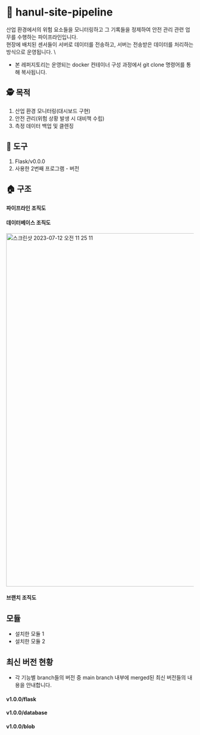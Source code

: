 # 👷 hanul-site-pipeline
산업 환경에서의 위험 요소들을 모니터링하고 그 기록들을 정제하여 안전 관리 관련 업무를 수행하는 파이프라인입니다. \
현장에 배치된 센서들이 서버로 데이터를 전송하고, 서버는 전송받은 데이터를 처리하는 방식으로 운영됩니다. \
* 본 레퍼지토리는 운영되는 docker 컨테이너 구성 과정에서 git clone 명령어를 통해 복사됩니다.

## 🕵️ 목적
1. 산업 환경 모니터링(대시보드 구현)
2. 안전 관리(위험 상황 발생 시 대비책 수립)
3. 측정 데이터 백업 및 클렌징

## 🧰 도구
1. Flask/v0.0.0
2. 사용한 2번째 프로그램 - 버전

## 🏠 구조
#### 파이프라인 조직도

#### 데이터베이스 조직도
<img width="946" alt="스크린샷 2023-07-12 오전 11 25 11" src="https://github.com/hanul-pipeline/hanul-site-pipeline/assets/130134750/b5eadeec-e8e7-4371-b3c8-2b3887337e0f">

#### 브랜치 조직도

## 모듈

- 설치한 모듈 1
- 설치한 모듈 2

## 최신 버전 현황
- 각 기능별 branch들의 버전 중 main branch 내부에 merged된 최신 버전들의 내용을 안내합니다.
#### v1.0.0/flask

#### v1.0.0/database

#### v1.0.0/blob
